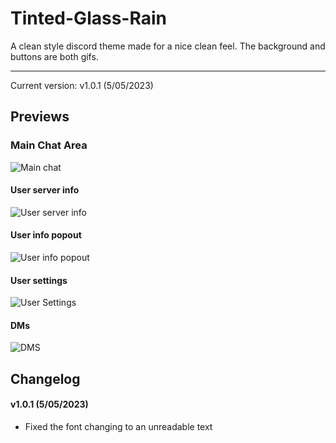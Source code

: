 # Tinted-Glass-Rain
A clean style discord theme made for a nice clean feel. The background and buttons are both gifs.
<hr>

Current version: v1.0.1 (5/05/2023)

## Previews

### Main Chat Area

![Main chat](https://user-images.githubusercontent.com/128874958/236389372-bf42491b-a5af-4f1b-8e95-9f6f8d067e11.png)


#### User server info

![User server info](https://user-images.githubusercontent.com/128874958/236389384-7ff143be-139a-41e5-aae0-b4bd5ea9bcd1.png)


#### User info popout

![User info popout](https://user-images.githubusercontent.com/128874958/236389392-98f1d461-88b6-4dad-948c-f520c97546bc.png)


#### User settings

![User Settings](https://user-images.githubusercontent.com/128874958/236389402-4735dfd7-dda0-4ead-b132-46e639c236fc.png)


#### DMs

![DMS](https://user-images.githubusercontent.com/128874958/236389413-dad5eb88-9017-4c43-b9c1-f063b5609310.png)


## Changelog

#### v1.0.1 (5/05/2023)
* Fixed the font changing to an unreadable text
